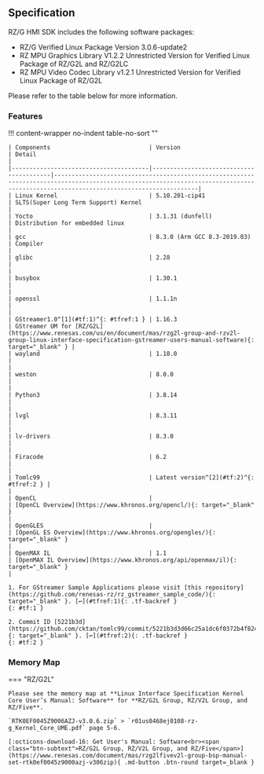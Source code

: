 ## Specification

RZ/G HMI SDK includes the following software packages:

* RZ/G Verified Linux Package Version 3.0.6-update2
* RZ MPU Graphics Library V1.2.2 Unrestricted Version for Verified Linux Package of RZ/G2L and RZ/G2LC
* RZ MPU Video Codec Library v1.2.1 Unrestricted Version for Verified Linux Package of RZ/G2L

Please refer to the table below for more information.


### Features

!!! content-wrapper no-indent table-no-sort ""

    | Components                            | Version                                 | Detail                                                                                                                                                                              |
    |---------------------------------------|-----------------------------------------|-------------------------------------------------------------------------------------------------------------------------------------------------------------------------------------|
    | Linux Kernel                          | 5.10.201-cip41                          | SLTS(Super Long Term Support) Kernel                                                                                                                                                |
    | Yocto                                 | 3.1.31 (dunfell)                        | Distribution for embedded linux                                                                                                                                                     |
    | gcc                                   | 8.3.0 (Arm GCC 8.3-2019.03)             | Compiler                                                                                                                                                                            |
    | glibc                                 | 2.28                                    |                                                                                                                                                                                     |
    | busybox                               | 1.30.1                                  |                                                                                                                                                                                     |
    | openssl                               | 1.1.1n                                  |                                                                                                                                                                                     |
    | GStreamer1.0^[1](#tf:1)^{: #tfref:1 } | 1.16.3                                  | GStreamer UM for [RZ/G2L](https://www.renesas.com/us/en/document/mas/rzg2l-group-and-rzv2l-group-linux-interface-specification-gstreamer-users-manual-software){: target="_blank" } |
    | wayland                               | 1.18.0                                  |                                                                                                                                                                                     |
    | weston                                | 8.0.0                                   |                                                                                                                                                                                     |
    | Python3                               | 3.8.14                                  |                                                                                                                                                                                     |
    | lvgl                                  | 8.3.11                                  |                                                                                                                                                                                     |
    | lv-drivers                            | 8.3.0                                   |                                                                                                                                                                                     |
    | Firacode                              | 6.2                                     |                                                                                                                                                                                     |
    | Tomlc99                               | Latest version^[2](#tf:2)^{: #tfref:2 } |                                                                                                                                                                                     |
    | OpenCL                                |                                         | [OpenCL Overview](https://www.khronos.org/opencl/){: target="_blank" }                                                                                                              |
    | OpenGLES                              |                                         | [OpenGL ES Overview](https://www.khronos.org/opengles/){: target="_blank" }                                                                                                         |
    | OpenMAX IL                            | 1.1                                     | [OpenMAX IL Overview](https://www.khronos.org/api/openmax/il){: target="_blank" }                                                                                                   |

    1. For GStreamer Sample Applications please visit [this repository](https://github.com/renesas-rz/rz_gstreamer_sample_code/){: target="_blank" }. [↩](#tfref:1){: .tf-backref }
    {: #tf:1 }

    2. Commit ID [5221b3d](https://github.com/cktan/tomlc99/commit/5221b3d3d66c25a1dc6f0372b4f824f1202fe398){: target="_blank" }. [↩](#tfref:2){: .tf-backref }
    {: #tf:2 }

### Memory Map

=== "RZ/G2L"

    Please see the memory map at **Linux Interface Specification Kernel Core User’s Manual: Software** for **RZ/G2L Group, RZ/V2L Group, and RZ/Five**.

    `RTK0EF0045Z9006AZJ-v3.0.6.zip` > `r01us0468ej0108-rz-g_Kernel_Core_UME.pdf` page 5-6.

    [:octicons-download-16: Get User's Manual: Software<br><span class="btn-subtext">RZ/G2L Group, RZ/V2L Group, and RZ/Five</span>](https://www.renesas.com/document/mas/rzg2lfivev2l-group-bsp-manual-set-rtk0ef0045z9000azj-v306zip){ .md-button .btn-round target=_blank }
